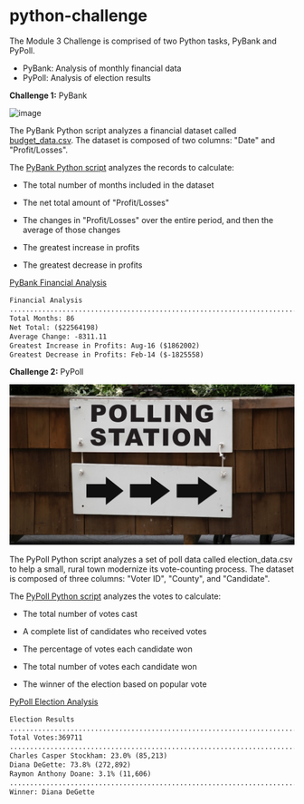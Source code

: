 # python-challenge
The Module 3 Challenge is comprised of two Python tasks, PyBank and PyPoll.
* PyBank: Analysis of monthly financial data
* PyPoll: Analysis of election results


**Challenge 1:** PyBank

![image](https://github.com/RachaelCaldwell/python-challenge/assets/134207637/5416d2eb-29c6-41c2-99cb-a4a939219540)

The PyBank Python script analyzes a financial dataset called [budget_data.csv](https://github.com/RachaelCaldwell/python-challenge/blob/main/PyBank/Resources/budget_data.csv). The dataset is composed of two columns: "Date" and "Profit/Losses".

The [PyBank Python script](https://github.com/RachaelCaldwell/python-challenge/blob/main/PyBank/PyBank.py) analyzes the records to calculate:
    
* The total number of months included in the dataset

* The net total amount of "Profit/Losses"

* The changes in "Profit/Losses" over the entire period, and then the average of those changes

* The greatest increase in profits

* The greatest decrease in profits

[PyBank Financial Analysis](https://github.com/RachaelCaldwell/python-challenge/blob/main/PyBank/Analysis/PyBank.txt) 

    Financial Analysis
    ............................................................................
    Total Months: 86
    Net Total: ($22564198)
    Average Change: -8311.11
    Greatest Increase in Profits: Aug-16 ($1862002)
    Greatest Decrease in Profits: Feb-14 ($-1825558)


**Challenge 2:** PyPoll

![image](https://github.com/RachaelCaldwell/python-challenge/blob/main/Images/Vote_counting.png)

The PyPoll Python script analyzes a set of poll data called election_data.csv to help a small, rural town modernize its vote-counting process. The dataset is composed of three columns: "Voter ID", "County", and "Candidate". 

The [PyPoll Python script](https://github.com/RachaelCaldwell/python-challenge/blob/main/PyPoll/PyPoll.py) analyzes the votes to calculate:

* The total number of votes cast

* A complete list of candidates who received votes

* The percentage of votes each candidate won

* The total number of votes each candidate won

* The winner of the election based on popular vote

[PyPoll Election Analysis](https://github.com/RachaelCaldwell/python-challenge/blob/main/PyPoll/Analysis/PyPoll.txt)

    Election Results
    ............................................................................
    Total Votes:369711
    ............................................................................
    Charles Casper Stockham: 23.0% (85,213)
    Diana DeGette: 73.8% (272,892)
    Raymon Anthony Doane: 3.1% (11,606)
    ............................................................................
    Winner: Diana DeGette
